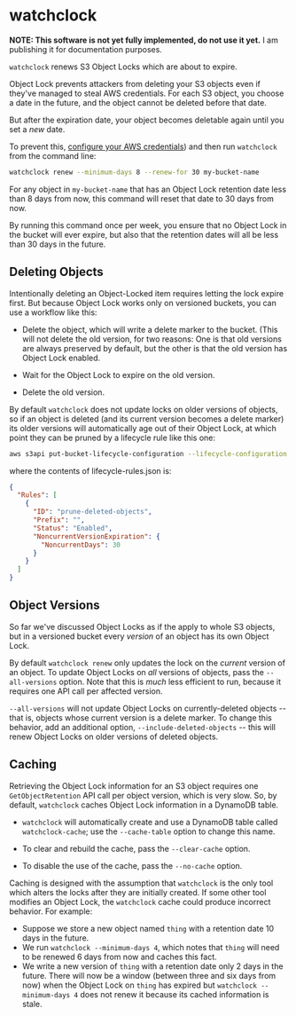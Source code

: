 # watchclock

**NOTE: This software is not yet fully implemented, do not use it yet.** I am publishing it for documentation purposes.

`watchclock` renews S3 Object Locks which are about to expire.

Object Lock prevents attackers from deleting your S3 objects even if they've managed to steal AWS credentials. For each S3 object, you choose a date in the future, and the object cannot be deleted before that date.

But after the expiration date, your object becomes deletable again until you set a _new_ date.

To prevent this, [configure your AWS credentials](https://docs.aws.amazon.com/cli/latest/userguide/cli-chap-configure.html)) and then run `watchclock` from the command line:

```sh
watchclock renew --minimum-days 8 --renew-for 30 my-bucket-name
```

For any object in `my-bucket-name` that has an Object Lock retention date less than 8 days from now, this command will reset that date to 30 days from now.

By running this command once per week, you ensure that no Object Lock in the bucket will ever expire, but also that the retention dates will all be less than 30 days in the future.

## Deleting Objects

Intentionally deleting an Object-Locked item requires letting the lock expire first. But because Object Lock works only on versioned buckets, you can use a workflow like this:

- Delete the object, which will write a delete marker to the bucket. (This will not delete the old version, for two reasons: One is that old versions are always preserved by default, but the other is that the old version has Object Lock enabled.

- Wait for the Object Lock to expire on the old version.

- Delete the old version.

By default `watchclock` does not update locks on older versions of objects, so if an object is deleted (and its current version becomes a delete marker) its older versions will automatically age out of their Object Lock, at which point they can be pruned by a lifecycle rule like this one:

```sh
aws s3api put-bucket-lifecycle-configuration --lifecycle-configuration file://lifecycle-rules.json --bucket mybucket
```

where the contents of lifecycle-rules.json is:

```json
{
  "Rules": [
    {
      "ID": "prune-deleted-objects",
      "Prefix": "",
      "Status": "Enabled",
      "NoncurrentVersionExpiration": {
        "NoncurrentDays": 30
      }
    }
  ]
}
```

## Object Versions

So far we've discussed Object Locks as if the apply to whole S3 objects, but in a versioned bucket every _version_ of an object has its own Object Lock.

By default `watchclock renew` only updates the lock on the _current_ version of an object. To update Object Locks on _all_ versions of objects, pass the `--all-versions` option. Note that this is _much_ less efficient to run, because it requires one API call per affected version.

`--all-versions` will not update Object Locks on currently-deleted objects -- that is, objects whose current version is a delete marker. To change this behavior, add an additional option, `--include-deleted-objects` -- this will renew Object Locks on older versions of deleted objects.

## Caching

Retrieving the Object Lock information for an S3 object requires one `GetObjectRetention` API call per object version, which is very slow. So, by default, `watchclock` caches Object Lock information in a DynamoDB table.

- `watchclock` will automatically create and use a DynamoDB table called `watchclock-cache`; use the `--cache-table` option to change this name.

- To clear and rebuild the cache, pass the `--clear-cache` option.

- To disable the use of the cache, pass the `--no-cache` option.

Caching is designed with the assumption that `watchclock` is the only tool which alters the locks after they are initially created. If some other tool modifies an Object Lock, the `watchclock` cache could produce incorrect behavior. For example:

- Suppose we store a new object named `thing` with a retention date 10 days in the future.
- We run `watchclock --minimum-days 4`, which notes that `thing` will need to be renewed 6 days from now and caches this fact.
- We write a new version of `thing` with a retention date only 2 days in the future. There will now be a window (between three and six days from now) when the Object Lock on `thing` has expired but `watchclock --minimum-days 4` does not renew it because its cached information is stale.
